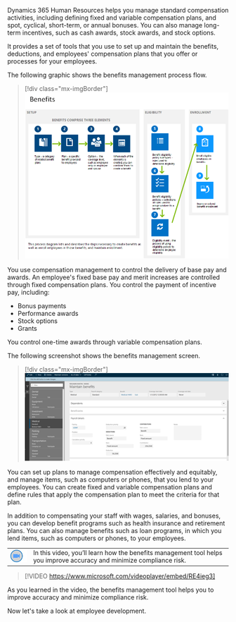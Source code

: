 ﻿Dynamics 365 Human Resources helps you manage standard compensation activities, including defining fixed and variable compensation plans, and spot, cyclical, short-term, or annual bonuses. You can also manage long-term incentives, such as cash awards, stock awards, and stock options.

It provides a set of tools that you use to set up and maintain the benefits, deductions, and employees' compensation plans that you offer or processes for your employees.

The following graphic shows the benefits management process flow.

> [!div class="mx-imgBorder"]
> ![Graphic showing the benefits management process flow](../media/m13-benefit-process-flow1.png)  

You use compensation management to control the delivery of base pay and awards. An employee's fixed base pay and merit increases are controlled through fixed compensation plans. You control the payment of incentive pay, including:

- Bonus payments
- Performance awards
- Stock options
- Grants

You control one-time awards through variable compensation plans.

The following screenshot shows the benefits management screen.

> [!div class="mx-imgBorder"]
> ![screenshot of benefits management screen](../media/m13-benefits-maangement.png)

You can set up plans to manage compensation effectively and equitably, and manage items, such as computers or phones, that you lend to your employees. You can create fixed and variable compensation plans and define rules that apply the compensation plan to meet the criteria for that plan.

In addition to compensating your staff with wages, salaries, and bonuses, you can develop benefit programs such as health insurance and retirement plans. You can also manage benefits such as loan programs, in which you lend items, such as computers or phones, to your employees.

|  |  |
| ------------ | ------------- | 
| ![Icon indicating play video](../media/video-icon.png) | In this video, you’ll learn how the benefits management tool helps you improve accuracy and minimize compliance risk. |
 
> [!VIDEO https://www.microsoft.com/videoplayer/embed/RE4ieg3]

As you learned in the video, the benefits management tool helps you to improve accuracy and minimize compliance risk.

Now let's take a look at employee development.
